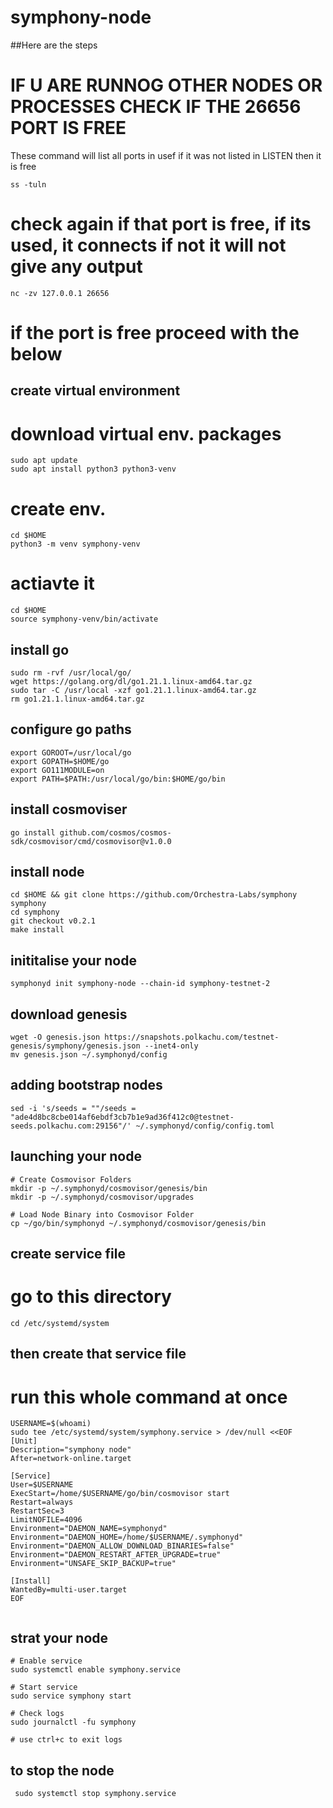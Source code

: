 # symphony-node
##Here are the steps

# IF U ARE RUNNOG OTHER NODES OR PROCESSES CHECK IF THE 26656 PORT IS FREE


These command will list all ports in usef if it was not listed in LISTEN then it is free

```console
ss -tuln
```

# check again if that port is free, if its used, it connects if not it will not give any output

```console
nc -zv 127.0.0.1 26656
```


# if the port is free proceed with the below 

## create virtual environment 
# download virtual env. packages
```
sudo apt update
sudo apt install python3 python3-venv
```

# create env.
```
cd $HOME
python3 -m venv symphony-venv

```
# actiavte it

```
cd $HOME
source symphony-venv/bin/activate
```


## install go
```console
sudo rm -rvf /usr/local/go/
wget https://golang.org/dl/go1.21.1.linux-amd64.tar.gz
sudo tar -C /usr/local -xzf go1.21.1.linux-amd64.tar.gz
rm go1.21.1.linux-amd64.tar.gz
```

## configure go paths

```console
export GOROOT=/usr/local/go
export GOPATH=$HOME/go
export GO111MODULE=on
export PATH=$PATH:/usr/local/go/bin:$HOME/go/bin
```

## install cosmoviser

```console
go install github.com/cosmos/cosmos-sdk/cosmovisor/cmd/cosmovisor@v1.0.0
```

## install node

```console
cd $HOME && git clone https://github.com/Orchestra-Labs/symphony symphony
cd symphony
git checkout v0.2.1
make install
```

## inititalise your node

```console
symphonyd init symphony-node --chain-id symphony-testnet-2
```

## download genesis

```console
wget -O genesis.json https://snapshots.polkachu.com/testnet-genesis/symphony/genesis.json --inet4-only
mv genesis.json ~/.symphonyd/config
```

## adding bootstrap nodes

```console
sed -i 's/seeds = ""/seeds = "ade4d8bc8cbe014af6ebdf3cb7b1e9ad36f412c0@testnet-seeds.polkachu.com:29156"/' ~/.symphonyd/config/config.toml
```

## launching your node

```console
# Create Cosmovisor Folders
mkdir -p ~/.symphonyd/cosmovisor/genesis/bin
mkdir -p ~/.symphonyd/cosmovisor/upgrades

# Load Node Binary into Cosmovisor Folder
cp ~/go/bin/symphonyd ~/.symphonyd/cosmovisor/genesis/bin
```

## create service file


# go to this directory
```console
cd /etc/systemd/system
```
## then create that service file


# run this whole command at once

```console
USERNAME=$(whoami)
sudo tee /etc/systemd/system/symphony.service > /dev/null <<EOF
[Unit]
Description="symphony node"
After=network-online.target

[Service]
User=$USERNAME
ExecStart=/home/$USERNAME/go/bin/cosmovisor start
Restart=always
RestartSec=3
LimitNOFILE=4096
Environment="DAEMON_NAME=symphonyd"
Environment="DAEMON_HOME=/home/$USERNAME/.symphonyd"
Environment="DAEMON_ALLOW_DOWNLOAD_BINARIES=false"
Environment="DAEMON_RESTART_AFTER_UPGRADE=true"
Environment="UNSAFE_SKIP_BACKUP=true"

[Install]
WantedBy=multi-user.target
EOF
 
```
 ## strat your node

```console
# Enable service
sudo systemctl enable symphony.service

# Start service
sudo service symphony start

# Check logs
sudo journalctl -fu symphony

# use ctrl+c to exit logs
```

## to stop the node

```console
 sudo systemctl stop symphony.service
```

